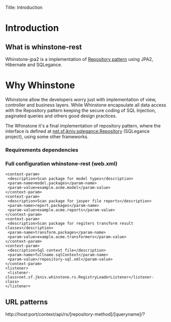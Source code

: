 Title: Introduction

# Introduction

## What is whinstone-rest


Whinstone-jpa2 is a implementation of  <a href="http://martinfowler.com/eaaCatalog/repository.html">Repository pattern</a> using JPA2, Hibernate and SQLegance.

# Why Whinstone

Whinstone allow the developers worry just with implementation of view, controller and business layers. While Whinstone encapsulate all data access with the Repository pattern keeping the secure coding of SQL Injection, paginated queries and others good design practices.

The Whinstone it's a final implementation of repository pattern, where the interface is defined at <a href="jkniv.sourceforge.net/apidocs/net/sf/jkniv/sqlegance/Repository.html">net.sf.jkniv.sqlegance.Repository</a> (SQLegance project), using some other frameworks.

### Requirements dependencies

### Full configuration whinstone-rest (web.xml)

    <context-param>
     <description>Scan package for model types</description>
     <param-name>model.packages</param-name>
     <param-value>example.acme.model</param-value>
    </context-param>
    <context-param>
     <description>Scan package for jasper file reports</description>
     <param-name>report.packages</param-name>
     <param-value>example.acme.reports</param-value>
    </context-param>
    <context-param>
     <description>Scan package for regiters transform result classes</description>
     <param-name>transform.packages</param-name>
     <param-value>example.acme.transformers</param-value>
    </context-param>
    <context-param>
     <description>Sql context file</description>
     <param-name>fullname.sqlContext</param-name>
     <param-value>/repository-sql.xml</param-value>
    </context-param>
    <listener>  
     <listener-class>net.sf.jkniv.whinstone.rs.RegistryLoaderListener</listener-class>
    </listener>
 


## URL patterns

http://host:port/context/api/rs/[repository-method]/[queryname]/?


